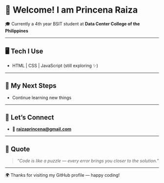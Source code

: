 # 🌟 Welcome! I am Princena Raiza

🎓 Currently a 4th year BSIT student at **Data Center College of the Philippines**  


---

## 🖥️ Tech I Use 
- HTML | CSS | JavaScript (still exploring ✨)  

---

## 🎯 My Next Steps
- Continue learning new things

---

## 🤝 Let’s Connect
- 📩 **raizaprincena@gmail.com**  

---

## 💬 Quote
> *“Code is like a puzzle — every error brings you closer to the solution.”*  

---

🌍 Thanks for visiting my GitHub profile — happy coding!
